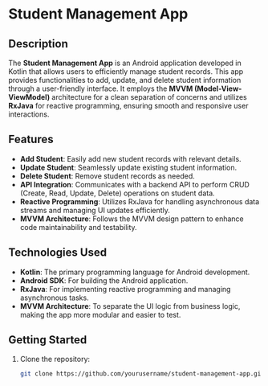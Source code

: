 # Student Management App

## Description

The **Student Management App** is an Android application developed in Kotlin that allows users to efficiently manage student records. This app provides functionalities to add, update, and delete student information through a user-friendly interface. It employs the **MVVM (Model-View-ViewModel)** architecture for a clean separation of concerns and utilizes **RxJava** for reactive programming, ensuring smooth and responsive user interactions.

## Features

- **Add Student**: Easily add new student records with relevant details.
- **Update Student**: Seamlessly update existing student information.
- **Delete Student**: Remove student records as needed.
- **API Integration**: Communicates with a backend API to perform CRUD (Create, Read, Update, Delete) operations on student data.
- **Reactive Programming**: Utilizes RxJava for handling asynchronous data streams and managing UI updates efficiently.
- **MVVM Architecture**: Follows the MVVM design pattern to enhance code maintainability and testability.

## Technologies Used

- **Kotlin**: The primary programming language for Android development.
- **Android SDK**: For building the Android application.
- **RxJava**: For implementing reactive programming and managing asynchronous tasks.
- **MVVM Architecture**: To separate the UI logic from business logic, making the app more modular and easier to test.

## Getting Started

1. Clone the repository:
   ```bash
   git clone https://github.com/yourusername/student-management-app.git
